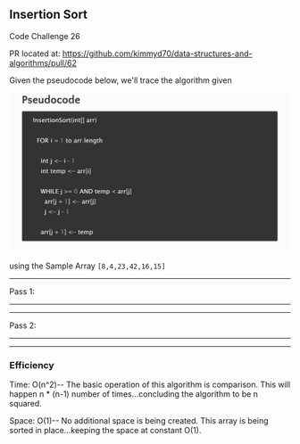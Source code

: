 ## Insertion Sort
Code Challenge 26

PR located at: https://github.com/kimmyd70/data-structures-and-algorithms/pull/62

Given the pseudocode below, we'll trace the algorithm given 

![Insertion Sort Algorithm](./images/code_challenge_26_pseudocode.png)


using the Sample Array
`[8,4,23,42,16,15]`
___________________

Pass 1:

____________


___________________

Pass 2:

____________


______________
### Efficiency
Time: O(n^2)--
The basic operation of this algorithm is comparison. This will happen n * (n-1) number of times…concluding the algorithm to be n squared.

Space: O(1)--
No additional space is being created. This array is being sorted in place…keeping the space at constant O(1).